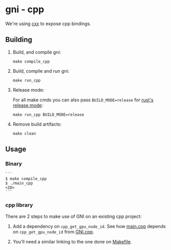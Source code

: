 # gni - cpp

We're using [cxx](https://cxx.rs/#cxx--safe-interop-between-rust-and-c) to
expose cpp bindings.

## Building

1. Build, and compile gni:

   ```
   make compile_cpp
   ```

1. Build, compile and run gni:

   ```
   make run_cpp
   ```

1. Release mode:

   For all make cmds you can also pass `BUILD_MODE=release` for
   [rust's release mode](https://doc.rust-lang.org/book/ch14-01-release-profiles.html#customizing-builds-with-release-profiles):

   ```
   make run_cpp BUILD_MODE=release
   ```

1. Remove build artifacts:
   ```
   make clean
   ```

## Usage

### Binary

    ```
    $ make compile_cpp
    $ ./main_cpp
    <ID>
    ```

### cpp library

There are 2 steps to make use of GNI on an existing cpp project:

1. Add a dependency on `cpp_get_gpu_node_id`. See how [main.cpp](./main.cpp)
   depends on `cpp_get_gpu_node_id` from [GNI.cpp](./GNI.cpp).

1. You'll need a similar linking to the one done on [Makefile](../../Makefile).
